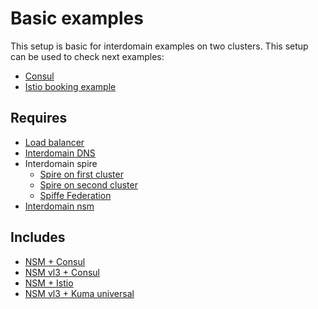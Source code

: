 # Basic examples

This setup is basic for interdomain examples on two clusters. This setup can be used to check next examples: 
- [Consul](./nsm_consul)
- [Istio booking example](./nsm_istio_booking)

## Requires

- [Load balancer](./loadbalancer)
- [Interdomain DNS](./dns)
- Interdomain spire
    - [Spire on first cluster](../spire/cluster1)
    - [Spire on second cluster](../spire/cluster2)
    - [Spiffe Federation](./spiffe-federation)
- [Interdomain nsm](./nsm)


## Includes

- [NSM + Consul](./nsm_consul)
- [NSM vl3 + Consul](./nsm_consul_vl3)
- [NSM + Istio](./nsm_istio)
- [NSM vl3 + Kuma universal](nsm_kuma_universal_vl3)



